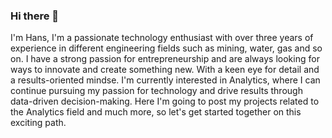 ### Hi there 👋
I'm Hans, I'm a passionate technology enthusiast with over three years of experience in different engineering fields such as mining, water, gas and so on. I have a strong passion for entrepreneurship and are always looking for ways to innovate and create something new. With a keen eye for detail and a results-oriented mindse.
I'm currently interested in Analytics, where I can continue pursuing my passion for technology and drive results through data-driven decision-making. Here I'm going to post my projects related to the Analytics field and much more, so let's get started together on this exciting path.


<!--
🌱 I’m currently learning at Unicorn Project 4.0
📫 How to reach me: Go into my linkedin profile

<!-- look

<!--
**HansRojas-1/HansRojas-1** is a ✨ _special_ ✨ repository because its `README.md` (this file) appears on your GitHub profile.

Here are some ideas to get you started:

- 🔭 I’m currently working on ...
- 🌱 I’m currently learning at Unicorn Project 4.0
- 👯 I’m looking to collaborate on Data Analysis
- 🤔 I’m looking for help with 
- 💬 Ask me about ...
- 📫 How to reach me: Go into my linkedin profile
- 😄 Pronouns: ...
- ⚡ Fun fact: ...
-->
